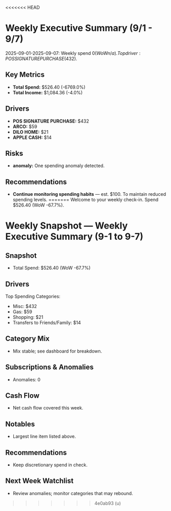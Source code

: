 <<<<<<< HEAD
# Weekly Executive Summary (9/1 - 9/7)

2025-09-01-2025-09-07: Weekly spend $0 (WoW n/a). Top driver: POS SIGNATURE PURCHASE ($432).

## Key Metrics
- **Total Spend:** $526.40 (-6769.0%)
- **Total Income:** $1,084.36 (-4.0%)

## Drivers
- **POS SIGNATURE PURCHASE:** $432
- **ARCO:** $59
- **DILO HOME:** $21
- **APPLE CASH:** $14

## Risks
- **anomaly:** One spending anomaly detected.

## Recommendations
- **Continue monitoring spending habits** — est. $100. To maintain reduced spending levels.
=======
Welcome to your weekly check-in. Spend $526.40 (WoW -67.7%).

# Weekly Snapshot — Weekly Executive Summary (9-1 to 9-7)
## Snapshot
- Total Spend: $526.40 (WoW -67.7%)
## Drivers
Top Spending Categories:
- Misc: $432
- Gas: $59
- Shopping: $21
- Transfers to Friends/Family: $14
## Category Mix
- Mix stable; see dashboard for breakdown.
## Subscriptions & Anomalies
- Anomalies: 0
## Cash Flow
- Net cash flow covered this week.
## Notables
- Largest line item listed above.
## Recommendations
- Keep discretionary spend in check.
## Next Week Watchlist
- Review anomalies; monitor categories that may rebound.
>>>>>>> 4e0ab93 (u)
